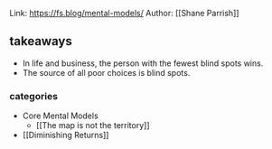 Link: https://fs.blog/mental-models/
Author: [[Shane Parrish]]

## takeaways
- In life and business, the person with the fewest blind spots wins.
- The source of all poor choices is blind spots.

### categories

- Core Mental Models 
	- [[The map is not the territory]]
- [[Diminishing Returns]]